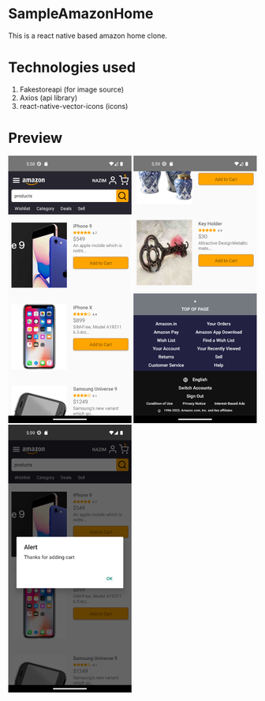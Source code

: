 # SampleAmazonHome
This is a react native based amazon home clone.

# Technologies used
1. Fakestoreapi (for image source)
2. Axios (api library)
3. react-native-vector-icons (icons)
 
# Preview
<img src="./src/assets/Preview/preview-1.png" width="250">
<img src="./src/assets/Preview/preview-2.png" width="250">
<img src="./src/assets/Preview/preview-3.png" width="250">
